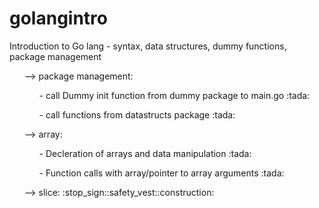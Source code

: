 # golangintro
Introduction to Go lang - syntax, data structures, dummy functions, package management

<ul>--> package management:
        <ul> - call Dummy init function from dummy package to main.go :tada: </ul>
        <ul> - call functions from datastructs package                :tada: </ul>
</ul>
<ul>--> array:
        <ul> - Decleration of arrays and data manipulation            :tada: </ul>
        <ul> - Function calls with array/pointer to array arguments   :tada: </ul>
</ul>
<ul>--> slice: :stop_sign::safety_vest::construction:
</ul>
